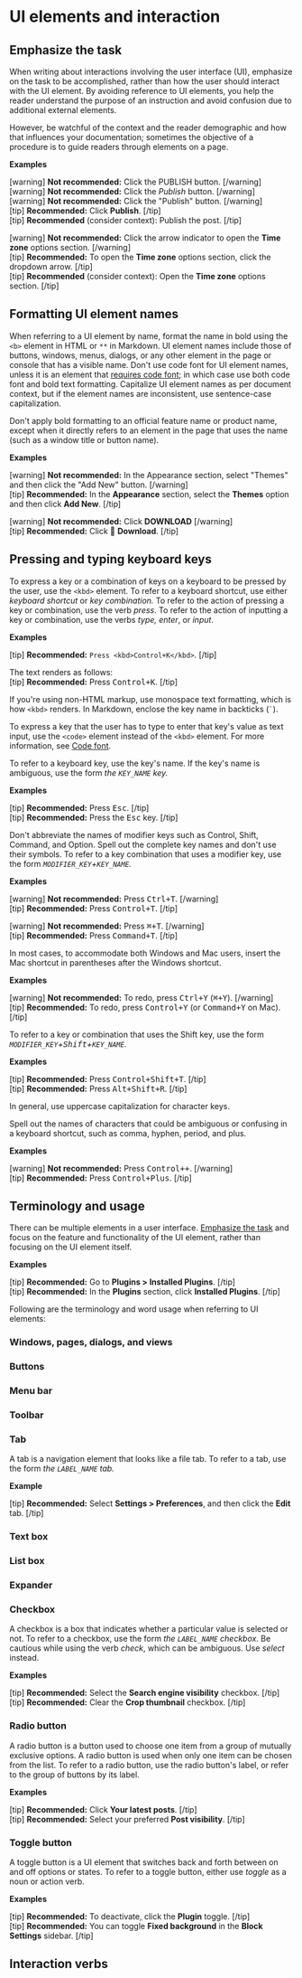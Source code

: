 # UI elements and interaction

## Emphasize the task

When writing about interactions involving the user interface (UI), emphasize on the task to be accomplished, rather than how the user should interact with the UI element. By avoiding reference to UI elements, you help the reader understand the purpose of an instruction and avoid confusion due to additional external elements.

However, be watchful of the context and the reader demographic and how that influences your documentation; sometimes the objective of a procedure is to guide readers through elements on a page.

**Examples**  

[warning] **Not recommended:** Click the PUBLISH button. [/warning]  
[warning] **Not recommended:** Click the *Publish* button. [/warning]  
[warning] **Not recommended:** Click the "Publish" button. [/warning]  
[tip] **Recommended:**  Click **Publish**. [/tip]  
[tip] **Recommended** (consider context): Publish the post. [/tip]  

[warning] **Not recommended:** Click the arrow indicator to open the **Time zone** options section. [/warning]  
[tip] **Recommended:** To open the **Time zone** options section, click the dropdown arrow. [/tip]  
[tip] **Recommended** (consider context): Open the **Time zone** options section. [/tip]  

## Formatting UI element names

When referring to a UI element by name, format the name in bold using the `<b>` element in HTML or `**` in Markdown. UI element names include those of buttons, windows, menus, dialogs, or any other element in the page or console that has a visible name. Don't use code font for UI element names, unless it is an element that [requires code font](//code-in-text.md); in which case use both code font and bold text formatting. Capitalize UI element names as per document context, but if the element names are inconsistent, use sentence-case capitalization.

Don't apply bold formatting to an official feature name or product name, except when it directly refers to an element in the page that uses the name (such as a window title or button name).

**Examples**  

[warning] **Not recommended:** In the Appearance section, select "Themes" and then click the "Add New" button. [/warning]  
[tip] **Recommended:** In the **Appearance** section, select the **Themes** option and then click **Add New**. [/tip]  

[warning] **Not recommended:** Click **DOWNLOAD** [/warning]  
[tip] **Recommended:** Click <span class="dashicons dashicons-download"></span> **Download**. [/tip]  

## Pressing and typing keyboard keys

To express a key or a combination of keys on a keyboard to be pressed by the user, use the `<kbd>` element. To refer to a keyboard shortcut, use either *keyboard shortcut* or *key combination.* To refer to the action of pressing a key or combination, use the verb *press*. To refer to the action of inputting a key or combination, use the verbs *type, enter*, or *input*.

**Examples**  

[tip] **Recommended:** `Press <kbd>Control+K</kbd>`. [/tip]  

The text renders as follows:  
[tip] **Recommended:** Press <kbd>Control+K</kbd>. [/tip]  

If you're using non-HTML markup, use monospace text formatting, which is how `<kbd>` renders. In Markdown, enclose the key name in backticks (``` ` ```).

To express a key that the user has to type to enter that key's value as text input, use the `<code>` element instead of the `<kbd>` element. For more information, see [Code font](//text.md).

To refer to a keyboard key, use the key's name. If the key's name is ambiguous, use the form *the <code><var>KEY_NAME</code></var> key.*

**Examples**  

[tip] **Recommended:** Press <kbd>Esc</kbd>. [/tip]  
[tip] **Recommended:** Press the <kbd>Esc</kbd> key. [/tip]  

Don't abbreviate the names of modifier keys such as Control, Shift, Command, and Option. Spell out the complete key names and don't use their symbols. To refer to a key combination that uses a modifier key, use the form *<code><var>MODIFIER_KEY</code></var>+<code><var>KEY_NAME</code></var>.*

**Examples**  

[warning] **Not recommended:** Press <kbd>Ctrl+T</kbd>. [/warning]  
[tip] **Recommended:** Press <kbd>Control+T</kbd>. [/tip]  

[warning] **Not recommended:** Press <kbd>⌘+T</kbd>. [/warning]  
[tip] **Recommended:** Press <kbd>Command+T</kbd>. [/tip]  

In most cases, to accommodate both Windows and Mac users, insert the Mac shortcut in parentheses after the Windows shortcut.

**Examples**  

[warning] **Not recommended:** To redo, press <kbd>Ctrl+Y</kbd> (<kbd>⌘+Y</kbd>). [/warning]  
[tip] **Recommended:** To redo, press <kbd>Control+Y</kbd> (or <kbd>Command+Y</kbd> on Mac). [/tip]  

To refer to a key or combination that uses the Shift key, use the form *<code><var>MODIFIER_KEY</code></var>+<kbd>Shift</kbd>+<code><var>KEY_NAME</code></var>.*

**Examples**  

[tip] **Recommended:** Press <kbd>Control+Shift+T</kbd>. [/tip]  
[tip] **Recommended:** Press <kbd>Alt+Shift+R</kbd>. [/tip]  

In general, use uppercase capitalization for character keys.

Spell out the names of characters that could be ambiguous or confusing in a keyboard shortcut, such as comma, hyphen, period, and plus.

**Examples**  

[warning] **Not recommended:** Press <kbd>Control++</kbd>. [/warning]  
[tip] **Recommended:** Press <kbd>Control+Plus</kbd>. [/tip]  

## Terminology and usage

There can be multiple elements in a user interface. [Emphasize the task](#emphasize-the-task) and focus on the feature and functionality of the UI element, rather than focusing on the UI element itself.

**Examples**  

[tip] **Recommended:** Go to **Plugins > Installed Plugins**. [/tip]  
[tip] **Recommended:** In the **Plugins** section, click **Installed Plugins**. [/tip]  

Following are the terminology and word usage when referring to UI elements:

### Windows, pages, dialogs, and views
### Buttons
### Menu bar
### Toolbar
### Tab

A tab is a navigation element that looks like a file tab. To refer to a tab, use the form *the <code><var>LABEL_NAME</code></var> tab.*

**Example**  

[tip] **Recommended:** Select **Settings > Preferences**, and then click the **Edit** tab. [/tip]  

### Text box
### List box
### Expander
### Checkbox

A checkbox is a box that indicates whether a particular value is selected or not. To refer to a checkbox, use the form *the <code><var>LABEL_NAME</code></var> checkbox.* Be cautious while using the verb *check*, which can be ambiguous. Use *select* instead.

**Examples**  

[tip] **Recommended:** Select the **Search engine visibility** checkbox. [/tip]  
[tip] **Recommended:** Clear the **Crop thumbnail** checkbox. [/tip]  

### Radio button

A radio button is a button used to choose one item from a group of mutually exclusive options. A radio button is used when only one item can be chosen from the list. To refer to a radio button, use the radio button's label, or refer to the group of buttons by its label.

**Examples**  

[tip] **Recommended:** Click **Your latest posts**. [/tip]  
[tip] **Recommended:** Select your preferred **Post visibility**. [/tip]  

### Toggle button

A toggle button is a UI element that switches back and forth between on and off options or states. To refer to a toggle button, either use *toggle* as a noun or action verb.

**Examples**  

[tip] **Recommended:** To deactivate, click the **Plugin** toggle. [/tip]  
[tip] **Recommended:** You can toggle **Fixed background** in the **Block Settings** sidebar. [/tip]  

## Interaction verbs
